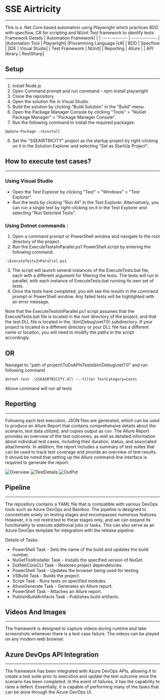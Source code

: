 

# SSE Airtricity
---
This is a .Net Core based automation using Playwright which practices BDD with specflow, C# for scripting and NUnit Test framework to identify tests 
Framework Details
| Automation Framework| |
| ------------- | ------------- |
|Automation Tool | Playwright|
|Proramming Language |c#|
| BDD  | Specflow  |
|IDE | Visual Studio|
| Test Framework | NUnit|
| Reporting | Allure |
| API library |  RestSharp|


## Setup
---
1. Install Node.js 
2. Open Command prompt and run command - npm install playwright
3. Clone the repository
4. Open the solution file in Visual Studio.
5. Build the solution by clicking "Build Solution" in the "Build" menu.
6. Open the Package Manager Console by clicking "Tools" > "NuGet Package Manager" > "Package Manager Console".
7. Run the following command to install the required packages:
``` 
Update-Package -reinstall 
```
6. Set the "SSEAIRTRICITY" project as the startup project by right-clicking on it in the Solution Explorer and selecting "Set as StartUp Project".

## How to execute test cases?
---
### Using Visual Studio
- Open the Test Explorer by clicking "Test" > "Windows" > "Test Explorer".
- Run the tests by clicking "Run All" in the Test Explorer. Alternatively, you can run a single test by right-clicking on it in the Test Explorer and selecting "Run Selected Tests".

### Using Dotnet commands :
1. Open a command prompt or PowerShell window and navigate to the root directory of the project.
2. Run the ExecuteTestsInParallel.ps1 PowerShell script by entering the following command:
```
.\ExecuteTestsInParallel.ps1
```
3. The script will launch several instances of the ExecuteTests.bat file, each with a different argument for filtering the tests. The tests will run in parallel, with each instance of ExecuteTests.bat running its own set of tests.
4. Once the tests have completed, you will see the results in the command prompt or PowerShell window. Any failed tests will be highlighted with an error message.

Note that the ExecuteTestsInParallel.ps1 script assumes that the ExecuteTests.bat file is located in the root directory of the project, and that the test DLL file is located in the .\bin\Debug\net7.0\ subdirectory. If your project is located in a different directory or your DLL file has a different name or location, you will need to modify the paths in the script accordingly.

## OR
Naviaget to "path of project\ToDoAPIsTests\bin\Debug\net7.0" and run following command
```
dotnet test .\SSEAIRTRICITY.dll ---filter TestCategory=Costs
```
Above command will run all tests

## Reporting
---
Following each test execution, JSON files are generated, which can be used to produce an Allure Report that contains comprehensive details about the scenario, test data utilized, and copies output as csv. The Allure Report provides an overview of the test outcomes, as well as detailed information about individual test cases, including their duration, status, and associated attachments. In addition, the report includes a summary of test suites that can be used to track test coverage and 
provide an overview of test results. It should be noted that setting up the Allure command-line interface is required to generate the report.

![Overview](https://user-images.githubusercontent.com/37189965/224274178-4642fbea-96af-4513-8b5c-0315e160b0f9.png)
![TestDetails](https://user-images.githubusercontent.com/37189965/224274257-465699a7-9952-40a2-8899-ac0dcdbd260f.png)
![OutPut](https://user-images.githubusercontent.com/37189965/224274421-38578749-9cfa-4f5e-ba52-38a0dd0cff7b.png)

## Pipeline
---
The repository contains a YAML file that is compatible with various DevOps tools such as Azure DevOps and Bamboo. The pipeline is designed to concentrate solely on testing stages and encompasses numerous features. However, it is not restricted to these stages only, and we can expand its functionality to execute additional jobs or tasks. This can also serve as an Azure DevOps template for integration with the release pipeline.

Details of Tasks:
- PowerShell Task - Sets the name of the build and updates the build number.
- NuGetToolInstaller Task - Installs the specified version of NuGet.
- DotNetCoreCLI Task - Restores project dependencies.
- PowerShell Task - Updates the browser being used for testing.
- VSBuild Task - Builds the project.
- Script Task - Runs tests on specified modules.
- AllureGenerate Task - Generates an Allure report.
- PowerShell Task - Attaches an Allure report.
- PublishBuildArtifacts Task - Publishes build artifacts.

## Videos And Images
---
The framework is designed to capture videos during runtime and take screenshots whenever there is a test case failure. The videos can be played on any modern web browser.

## Azure DevOps API Integration
---
The framework has been integrated with Azure DevOps APIs, allowing it to create a test suite prior to execution and update the test outcome once the scenario has been completed. In the event of failures, it has the capability to raise a defect. Essentially, it is capable of performing many of the tasks that can be done through the Azure DevOps UI.
